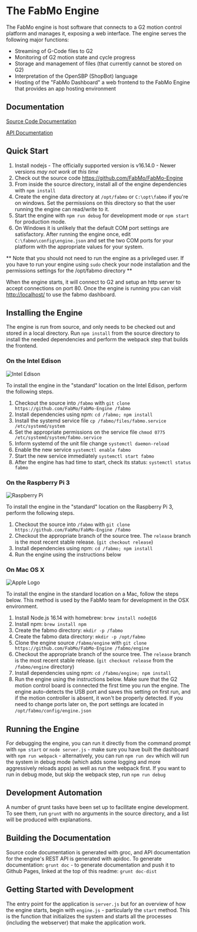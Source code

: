 # The FabMo Engine
The FabMo engine is host software that connects to a G2 motion control platform and manages it, exposing a web interface.  The engine serves the following major functions:


* Streaming of G-Code files to G2
* Monitoring of G2 motion state and cycle progress
* Storage and management of files (that currently cannot be stored on G2)
* Interpretation of the OpenSBP (ShopBot) language
* Hosting of the "FabMo Dashboard" a web frontend to the FabMo Engine that provides an app hosting environment

## Documentation
[Source Code Documentation](http://fabmo.github.io/FabMo-Engine/)

[API Documentation](http://fabmo.github.io/FabMo-Engine/api)

## Quick Start
1. Install nodejs - The officially supported version is v16.14.0  - Newer versions *may not work at this time*
1. Check out the source code https://github.com/FabMo/FabMo-Engine
1. From inside the source directory, install all of the engine dependencies with `npm install`
1. Create the engine data directory at `/opt/fabmo` or `C:\opt\fabmo` if you're on windows.  Set the permissions on this directory so that the user running the engine can read/write to it.
1. Start the engine with `npm run debug` for development mode or `npm start` for production mode.
1. On Windows it is unlikely that the default COM port settings are satisfactory.  After running the engine once, edit `C:\fabmo\config\engine.json` and set the two COM ports for your platform with the appropriate values for your system.

** Note that you should not need to run the engine as a privileged user.  If you have to run your engine using `sudo` check your node installation and the permissions settings for the /opt/fabmo directory **

When the engine starts, it will connect to G2 and setup an http server to accept connections on port 80.  Once the engine is running you can visit [http://localhost/](http://localhost/) to use the fabmo dashboard.

## Installing the Engine
The engine is run from source, and only needs to be checked out and stored in a local directory.  Run `npm install` from the source directory to install the needed dependencies and perform the webpack step that builds the frontend.

### On the Intel Edison

![Intel Edison](/doc/intel_edison.jpg)

To install the engine in the "standard" location on the Intel Edison, perform the following steps.

1. Checkout the source into `/fabmo` with `git clone https://github.com/FabMo/FabMo-Engine /fabmo`
2. Install dependencies using npm: `cd /fabmo; npm install`
3. Install the systemd service file `cp /fabmo/files/fabmo.service /etc/systemd/system`
4. Set the appropriate permissions on the service file `chmod 0775 /etc/systemd/system/fabmo.service`
5. Inform systemd of the unit file change `systemctl daemon-reload`
6. Enable the new service `systemctl enable fabmo`
7. Start the new service immediately `systemctl start fabmo`
8. After the engine has had time to start, check its status: `systemctl status fabmo`

### On the Raspberry Pi 3

![Raspberry Pi](/doc/raspi.png)

To install the engine in the "standard" location on the Raspberry Pi 3, perform the following steps.

1. Checkout the source into `/fabmo` with `git clone https://github.com/FabMo/FabMo-Engine /fabmo`
2. Checkout the appropriate branch of the source tree.  The `release` branch is the most recent stable release.  (`git checkout release`)
3. Install dependencies using npm: `cd /fabmo; npm install`
4. Run the engine using the instructions below

### On Mac OS X

![Apple Logo](/doc/apple_logo.gif)

To install the engine in the standard location on a Mac, follow the steps below.  This method is used by the FabMo team for development in the OSX environment.

1. Install Node.js 16.14 with homebrew: `brew install node@16`
1. Install npm: `brew install npm`
1. Create the fabmo directory: `mkdir -p /fabmo`
1. Create the fabmo data directory: `mkdir -p /opt/fabmo`
1. Clone the engine source `/fabmo/engine` with `git clone https://github.com/FabMo/FabMo-Engine /fabmo/engine`
1. Checkout the appropriate branch of the source tree.  The `release` branch is the most recent stable release.  (`git checkout release` from the `/fabmo/engine` directory)
1. Install dependencies using npm: `cd /fabmo/engine; npm install`
1. Run the engine using the instructions below.  Make sure that the G2 motion control board is connected the first time you run the engine.  The engine auto-detects the USB port and saves this setting on first run, and if the motion controller is absent, it won't be properly detected.  If you need to change ports later on, the port settings are located in `/opt/fabmo/config/engine.json`

## Running the Engine
For debugging the engine, you can run it directly from the command prompt with `npm start` or `node server.js` - make sure you have built the dashboard with `npm run webpack` - alternatively, you can run `npm run dev` which will run the system in debug mode (which adds some logging and more aggressively reloads apps) as well as run the webpack first.  If you want to run in debug mode, but skip the webpack step, run `npm run debug`

## Development Automation
A number of grunt tasks have been set up to facilitate engine development.  To see them, run `grunt` with no arguments in the source directory, and a list will be produced with explanations.

## Building the Documentation
Source code documentation is generated with groc, and API documentation for the engine's REST API is generated with apidoc.  To generate documentation: `grunt doc` - to generate documentation and push it to Github Pages, linked at the top of this readme: `grunt doc-dist`

## Getting Started with Development
The entry point for the application is `server.js` but for an overview of how the engine starts, begin with `engine.js` - particularly the `start` method.  This is the function that initializes the system and starts all the processes (including the webserver) that make the application work.

